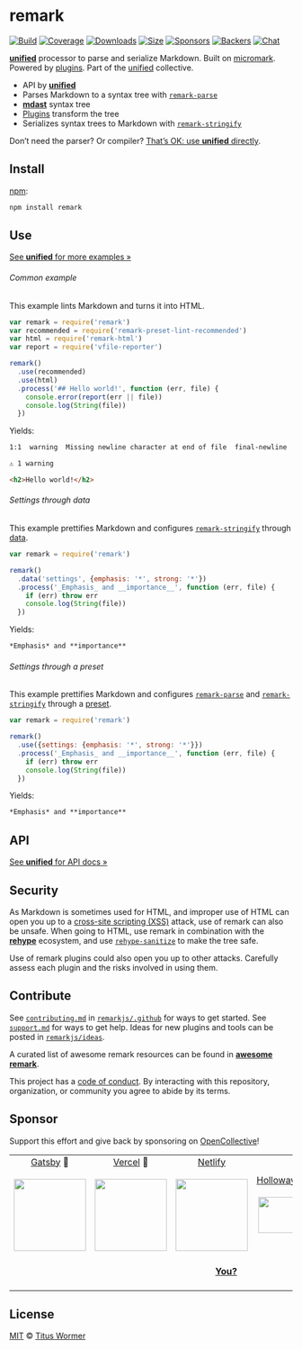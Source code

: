 # remark

[![Build][build-badge]][build]
[![Coverage][coverage-badge]][coverage]
[![Downloads][downloads-badge]][downloads]
[![Size][size-badge]][size]
[![Sponsors][sponsors-badge]][collective]
[![Backers][backers-badge]][collective]
[![Chat][chat-badge]][chat]

[**unified**][unified] processor to parse and serialize Markdown.
Built on [micromark][].
Powered by [plugins][].
Part of the [unified][] collective.

*   API by [**unified**][unified]
*   Parses Markdown to a syntax tree with [`remark-parse`][parse]
*   [**mdast**][mdast] syntax tree
*   [Plugins][] transform the tree
*   Serializes syntax trees to Markdown with [`remark-stringify`][stringify]

Don’t need the parser?
Or compiler?
[That’s OK: use **unified** directly][unified-usage].

## Install

[npm][]:

```sh
npm install remark
```

## Use

[See **unified** for more examples »][unified]

###### Common example

This example lints Markdown and turns it into HTML.

```js
var remark = require('remark')
var recommended = require('remark-preset-lint-recommended')
var html = require('remark-html')
var report = require('vfile-reporter')

remark()
  .use(recommended)
  .use(html)
  .process('## Hello world!', function (err, file) {
    console.error(report(err || file))
    console.log(String(file))
  })
```

Yields:

```txt
1:1  warning  Missing newline character at end of file  final-newline  remark-lint

⚠ 1 warning
```

```html
<h2>Hello world!</h2>
```

###### Settings through data

This example prettifies Markdown and configures [`remark-stringify`][stringify]
through [data][].

```js
var remark = require('remark')

remark()
  .data('settings', {emphasis: '*', strong: '*'})
  .process('_Emphasis_ and __importance__', function (err, file) {
    if (err) throw err
    console.log(String(file))
  })
```

Yields:

```markdown
*Emphasis* and **importance**
```

###### Settings through a preset

This example prettifies Markdown and configures [`remark-parse`][parse] and
[`remark-stringify`][stringify] through a [preset][].

```js
var remark = require('remark')

remark()
  .use({settings: {emphasis: '*', strong: '*'}})
  .process('_Emphasis_ and __importance__', function (err, file) {
    if (err) throw err
    console.log(String(file))
  })
```

Yields:

```markdown
*Emphasis* and **importance**
```

## API

[See **unified** for API docs »][unified]

## Security

As Markdown is sometimes used for HTML, and improper use of HTML can open you up
to a [cross-site scripting (XSS)][xss] attack, use of remark can also be unsafe.
When going to HTML, use remark in combination with the [**rehype**][rehype]
ecosystem, and use [`rehype-sanitize`][sanitize] to make the tree safe.

Use of remark plugins could also open you up to other attacks.
Carefully assess each plugin and the risks involved in using them.

## Contribute

See [`contributing.md`][contributing] in [`remarkjs/.github`][health] for ways
to get started.
See [`support.md`][support] for ways to get help.
Ideas for new plugins and tools can be posted in [`remarkjs/ideas`][ideas].

A curated list of awesome remark resources can be found in [**awesome
remark**][awesome].

This project has a [code of conduct][coc].
By interacting with this repository, organization, or community you agree to
abide by its terms.

## Sponsor

Support this effort and give back by sponsoring on [OpenCollective][collective]!

<!--lint ignore no-html-->

<table>
<tr valign="middle">
<td width="20%" align="center" colspan="2">
  <a href="https://www.gatsbyjs.org">Gatsby</a> 🥇<br><br>
  <a href="https://www.gatsbyjs.org"><img src="https://avatars1.githubusercontent.com/u/12551863?s=256&v=4" width="128"></a>
</td>
<td width="20%" align="center" colspan="2">
  <a href="https://vercel.com">Vercel</a> 🥇<br><br>
  <a href="https://vercel.com"><img src="https://avatars1.githubusercontent.com/u/14985020?s=256&v=4" width="128"></a>
</td>
<td width="20%" align="center" colspan="2">
  <a href="https://www.netlify.com">Netlify</a><br><br>
  <!--OC has a sharper image-->
  <a href="https://www.netlify.com"><img src="https://images.opencollective.com/netlify/4087de2/logo/256.png" width="128"></a>
</td>
<td width="10%" align="center">
  <a href="https://www.holloway.com">Holloway</a><br><br>
  <a href="https://www.holloway.com"><img src="https://avatars1.githubusercontent.com/u/35904294?s=128&v=4" width="64"></a>
</td>
<td width="10%" align="center">
  <a href="https://themeisle.com">ThemeIsle</a><br><br>
  <a href="https://themeisle.com"><img src="https://avatars1.githubusercontent.com/u/58979018?s=128&v=4" width="64"></a>
</td>
<td width="10%" align="center">
  <a href="https://boostio.co">BoostIO</a><br><br>
  <a href="https://boostio.co"><img src="https://avatars1.githubusercontent.com/u/13612118?s=128&v=4" width="64"></a>
</td>
<td width="10%" align="center">
  <a href="https://expo.io">Expo</a><br><br>
  <a href="https://expo.io"><img src="https://avatars1.githubusercontent.com/u/12504344?s=128&v=4" width="64"></a>
</td>
</tr>
<tr valign="middle">
<td width="100%" align="center" colspan="10">
  <br>
  <a href="https://opencollective.com/unified"><strong>You?</strong></a>
  <br><br>
</td>
</tr>
</table>

## License

[MIT][license] © [Titus Wormer][author]

<!-- Definitions -->

[build-badge]: https://img.shields.io/travis/remarkjs/remark.svg

[build]: https://travis-ci.org/remarkjs/remark

[coverage-badge]: https://img.shields.io/codecov/c/github/remarkjs/remark.svg

[coverage]: https://codecov.io/github/remarkjs/remark

[downloads-badge]: https://img.shields.io/npm/dm/remark.svg

[downloads]: https://www.npmjs.com/package/remark

[size-badge]: https://img.shields.io/bundlephobia/minzip/remark.svg

[size]: https://bundlephobia.com/result?p=remark

[sponsors-badge]: https://opencollective.com/unified/sponsors/badge.svg

[backers-badge]: https://opencollective.com/unified/backers/badge.svg

[collective]: https://opencollective.com/unified

[chat-badge]: https://img.shields.io/badge/chat-discussions-success.svg

[chat]: https://github.com/remarkjs/remark/discussions

[health]: https://github.com/remarkjs/.github

[contributing]: https://github.com/remarkjs/.github/blob/HEAD/contributing.md

[support]: https://github.com/remarkjs/.github/blob/HEAD/support.md

[coc]: https://github.com/remarkjs/.github/blob/HEAD/code-of-conduct.md

[ideas]: https://github.com/remarkjs/ideas

[awesome]: https://github.com/remarkjs/awesome-remark

[license]: https://github.com/remarkjs/remark/blob/main/license

[author]: https://wooorm.com

[npm]: https://docs.npmjs.com/cli/install

[unified]: https://github.com/unifiedjs/unified

[mdast]: https://github.com/syntax-tree/mdast

[parse]: https://github.com/remarkjs/remark/blob/main/packages/remark-parse

[stringify]: https://github.com/remarkjs/remark/blob/main/packages/remark-stringify

[plugins]: https://github.com/remarkjs/remark/blob/main/doc/plugins.md

[unified-usage]: https://github.com/unifiedjs/unified#usage

[preset]: https://github.com/unifiedjs/unified#preset

[data]: https://github.com/unifiedjs/unified#processordatakey-value

[xss]: https://en.wikipedia.org/wiki/Cross-site_scripting

[rehype]: https://github.com/rehypejs/rehype

[sanitize]: https://github.com/rehypejs/rehype-sanitize

[micromark]: https://github.com/micromark/micromark
